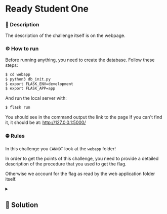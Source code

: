 # Ready Student One
### 📄 Description
The description of the challenge itself is on the webpage.

### ⚙ How to run
Before running anything, you need to create the database. Follow these steps:
``` bash
$ cd webapp
$ python3 db_init.py
$ export FLASK_ENV=development
$ export FLASK_APP=app
```
And run the local server with:
```bash
$ flask run
```
You should see in the command output the link to the page
If you can't find it, it should be at: http://127.0.0.1:5000/



### ⛔ Rules
In this challenge you `CANNOT` look at the `webapp` folder!

In order to get the points of this challenge, you need to provide a detailed description of the procedure that you used to get the flag.

Otherwise we account for the flag as read by the web application folder itself.

<details>
    <summary>
        <h2>🔑 Solution</h2>
    </summary>

Looking at the source code, we can see that by entering any port and a non-null IP, it takes us to a page where it says: "You choose IP d, but only `192.168.253.254` will receive the key." 

That is clearly an IP address, so we can put it in the IP box and we will get the flag at the designated IP/port.

<h3> 🚩 Flag </h3>

```plaintext
spritz{f1rst_to_the_key_f1rst_t0_th3_flag!}
```
</details>